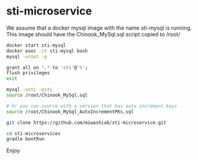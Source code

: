 # sti-microservice

We assume that a docker mysql image with the name sti-mysql is running.
This image should have the Chinook_MySql.sql script copied to /root/

```bash
docker start sti-mysql
docker exec -it sti-mysql bash
mysql -uroot -p

grant all on *.* to 'sti'@'%';
flush privileges
exit

mysql -usti -psti
source /root/Chinook_MySql.sql

# Or you can source with a version that has auto increment keys
source /root/Chinook_MySql_AutoIncrementPKs.sql

git clone https://github.com/miwashiab/sti-microservice.git

cd sti-microservices
gradle bootRun

```
Enjoy
